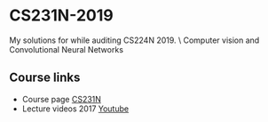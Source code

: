 # CS231N-2019

My solutions for while auditing CS224N 2019. \\
Computer vision and Convolutional Neural Networks

## Course links
- Course page [CS231N](http://cs231n.stanford.edu/)
- Lecture videos 2017 [Youtube](https://www.youtube.com/playlist?list=PL3FW7Lu3i5JvHM8ljYj-zLfQRF3EO8sYv)

